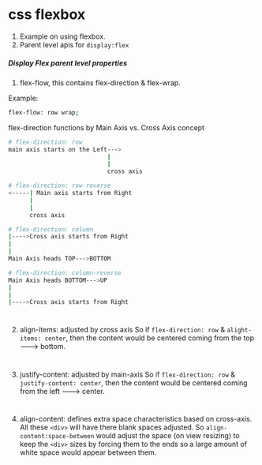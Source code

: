 # css flexbox

1. Example on using flexbox.
2. Parent level apis for `display:flex`

##### Display Flex parent level properties

1. flex-flow,
this contains flex-direction & flex-wrap.

Example:
```bash
flex-flow: row wrap;
```
flex-direction functions by Main Axis vs. Cross Axis concept
```bash
# flex-direction: row
main axis starts on the Left--->
                            |
                            |
                            cross axis
```

```bash
# flex-direction: row-reverse
<-----| Main axis starts from Right
      |
      |
      cross axis
```

```bash
# flex-direction: column
|---->Cross axis starts from Right
|                          
|                            
Main Axis heads TOP--->BOTTOM
```

```bash
# flex-direction: column-reverse
Main Axis heads BOTTOM--->UP
|
|                          
|---->Cross axis starts from Right        
```
#


2. align-items: adjusted by cross axis So if `flex-direction: row` & `alight-items: center`, then the content would be centered coming from the top ---> bottom.

#

3. justify-content: adjusted by main-axis
So if `flex-direction: row` & `justify-content: center`, then the content would be centered coming from the left ---> center.

#

4. align-content: defines extra space characteristics based on cross-axis.
All these `<div>` will have there blank spaces adjusted. So `align-content:space-between` would adjust the space (on view resizing) to keep the `<div>` sizes by forcing them to the ends so a large amount of white space would appear between them.

